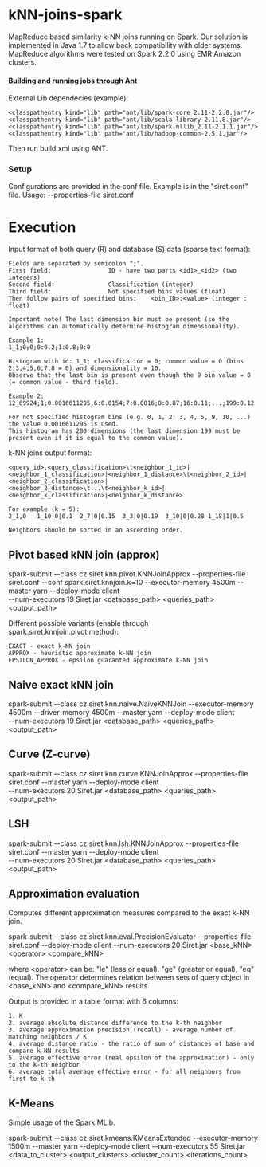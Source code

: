 # kNN-joins-spark
MapReduce based similarity k-NN joins running on Spark.
Our solution is implemented in Java 1.7 to allow back compatibility with older systems.
MapReduce algorithms were tested on Spark 2.2.0 using EMR Amazon clusters.



#### Building and running jobs through Ant ####

External Lib dependecies (example):

	<classpathentry kind="lib" path="ant/lib/spark-core_2.11-2.2.0.jar"/>
	<classpathentry kind="lib" path="ant/lib/scala-library-2.11.8.jar"/>
	<classpathentry kind="lib" path="ant/lib/spark-mllib_2.11-2.1.1.jar"/>
	<classpathentry kind="lib" path="ant/lib/hadoop-common-2.5.1.jar"/>
	
Then run build.xml using ANT.

### Setup ###

Configurations are provided in the conf file. Example is in the "siret.conf" file. Usage: --properties-file siret.conf




# Execution #

Input format of both query (R) and database (S) data (sparse text format):

	Fields are separated by semicolon ";".
	First field: 				ID - have two parts <id1>_<id2> (two integers)
	Second field: 				Classification (integer)
	Third field:				Not specified bins values (float)
	Then follow pairs of specified bins: 	<bin_ID>:<value> (integer : float)
	
	Important note! The last dimension bin must be present (so the algorithms can automatically determine histogram dimensionality).
	
	Example 1:
	1_1;0;0;0:0.2;1:0.8;9:0
	
	Histogram with id: 1_1; classification = 0; common value = 0 (bins 2,3,4,5,6,7,8 = 0) and dimensionality = 10.
	Observe that the last bin is present even though the 9 bin value = 0 (= common value - third field).
	
	Example 2:
	12_69924;1;0.0016611295;6:0.0154;7:0.0016;8:0.87;16:0.11;...;199:0.12
	
	For not specified histogram bins (e.g. 0, 1, 2, 3, 4, 5, 9, 10, ...) the value 0.0016611295 is used.
	This histogram has 200 dimensions (the last dimension 199 must be present even if it is equal to the common value).
	
	
	
k-NN joins output format:

	<query_id>,<query_classification>\t<neighbor_1_id>|<neighbor_1_classification>|<neighbor_1_distance>\t<neighbor_2_id>|<neighbor_2_classification>|<neighbor_2_distance>\t...\t<neighbor_k_id>|<neighbor_k_classification>|<neighbor_k_distance>
	
	For example (k = 5):
	2_1,0	1_10|0|0.1	2_7|0|0.15	3_3|0|0.19	3_10|0|0.28	1_18|1|0.5
	
	Neighbors should be sorted in an ascending order.


## Pivot based kNN join (approx)

spark-submit --class cz.siret.knn.pivot.KNNJoinApprox --properties-file siret.conf --conf spark.siret.knnjoin.k=10 --executor-memory 4500m --master yarn --deploy-mode client \
	--num-executors 19 Siret.jar <database_path> <queries_path> <output_path>
	
Different possible variants (enable through spark.siret.knnjoin.pivot.method):

	EXACT - exact k-NN join
	APPROX - heuristic approximate k-NN join
	EPSILON_APPROX - epsilon guaranted approximate k-NN join

	
## Naive exact kNN join 

spark-submit --class cz.siret.knn.naive.NaiveKNNJoin --executor-memory 4500m --driver-memory 4500m --master yarn --deploy-mode client \
	--num-executors 19 Siret.jar <database_path> <queries_path> <output_path> <k> <numberOfPartitions>
	
## Curve (Z-curve)

spark-submit --class cz.siret.knn.curve.KNNJoinApprox --properties-file siret.conf --master yarn --deploy-mode client \
	--num-executors 20 Siret.jar <database_path> <queries_path> <output_path>
	
## LSH

spark-submit --class cz.siret.knn.lsh.KNNJoinApprox --properties-file siret.conf --master yarn --deploy-mode client \
	--num-executors 20 Siret.jar <database_path> <queries_path> <output_path>

## Approximation evaluation
Computes different approximation measures compared to the exact k-NN join.

spark-submit --class cz.siret.knn.eval.PrecisionEvaluator --properties-file siret.conf --deploy-mode client --num-executors 20 Siret.jar <base_kNN> \<operator> <compare_kNN>

where \<operator> can be: "le" (less or equal), "ge" (greater or equal), "eq" (equal). The operator determines relation between sets of query object in <base_kNN> and <compare_kNN> results.

Output is provided in a table format with 6 columns:

	1. K
	2. average absolute distance difference to the k-th neighbor
	3. average approximation precision (recall) - average number of matching neighbors / K
	4. average distance ratio - the ratio of sum of distances of base and compare k-NN results
	5. average effective error (real epsilon of the approximation) - only to the k-th neighbor
	6. average total average effective error - for all neighbors from first to k-th


## K-Means
Simple usage of the Spark MLib.

spark-submit --class cz.siret.kmeans.KMeansExtended --executor-memory 1500m --master yarn --deploy-mode client --num-executors 55 Siret.jar <data_to_cluster> <output_clusters> <cluster_count> <iterations_count>


	
